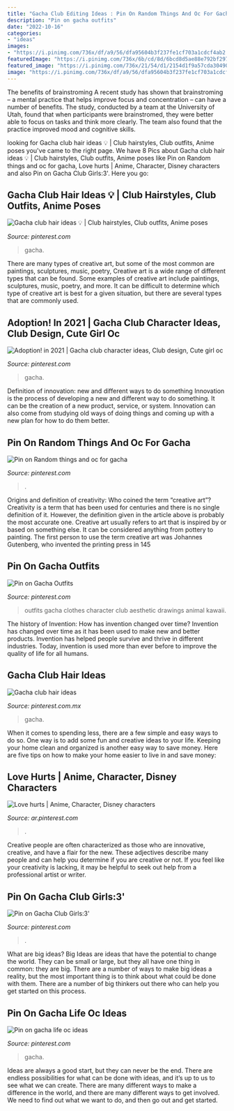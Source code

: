 ```yaml
---
title: "Gacha Club Editing Ideas : Pin On Random Things And Oc For Gacha"
description: "Pin on gacha outfits"
date: "2022-10-16"
categories:
- "ideas"
images:
- "https://i.pinimg.com/736x/df/a9/56/dfa95604b3f237fe1cf703a1cdcf4ab2.jpg"
featuredImage: "https://i.pinimg.com/736x/6b/cd/8d/6bcd8d5ae88e792bf297f5bf9042eef9.jpg"
featured_image: "https://i.pinimg.com/736x/21/54/d1/2154d1f9a57cda304903fec755f2f077.jpg"
image: "https://i.pinimg.com/736x/df/a9/56/dfa95604b3f237fe1cf703a1cdcf4ab2.jpg"
---
```



The benefits of brainstroming
A recent study has shown that brainstroming – a mental practice that helps improve focus and concentration – can have a number of benefits. The study, conducted by a team at the University of Utah, found that when participants were brainstromed, they were better able to focus on tasks and think more clearly. The team also found that the practice improved mood and cognitive skills.

	

		
looking for Gacha club hair ideas 💡 | Club hairstyles, Club outfits, Anime poses you've came to the right page. We have 8 Pics about Gacha club hair ideas 💡 | Club hairstyles, Club outfits, Anime poses like Pin on Random things and oc for gacha, Love hurts | Anime, Character, Disney characters and also Pin on Gacha Club Girls:3&#039;. Here you go:
		
    
## Gacha Club Hair Ideas 💡 | Club Hairstyles, Club Outfits, Anime Poses

<img loading=lazy src="https://i.pinimg.com/736x/f1/67/20/f167208d85b78be551751aba45b617f2.jpg" onerror="this.onerror=null;this.src='https://tse4.mm.bing.net/th?id=OIP.A6-yyc8SkiauRf3ZrP8XKAHaDu&amp;pid=15.1';" alt="Gacha club hair ideas 💡 | Club hairstyles, Club outfits, Anime poses">

_Source: pinterest.com_

>gacha. 

	

There are many types of creative art, but some of the most common are paintings, sculptures, music, poetry,
Creative art is a wide range of different types that can be found. Some examples of creative art include paintings, sculptures, music, poetry, and more. It can be difficult to determine which type of creative art is best for a given situation, but there are several types that are commonly used.

    
## Adoption! In 2021 | Gacha Club Character Ideas, Club Design, Cute Girl Oc

<img loading=lazy src="https://i.pinimg.com/736x/94/a1/cb/94a1cb91a868e2938438003eff316a2b.jpg" onerror="this.onerror=null;this.src='https://tse1.mm.bing.net/th?id=OIP.hKfsB9JoollRpsGX3_9i4gAAAA&amp;pid=15.1';" alt="Adoption! in 2021 | Gacha club character ideas, Club design, Cute girl oc">

_Source: pinterest.com_

>gacha. 

	

Definition of innovation: new and different ways to do something
Innovation is the process of developing a new and different way to do something. It can be the creation of a new product, service, or system. Innovation can also come from studying old ways of doing things and coming up with a new plan for how to do them better.

    
## Pin On Random Things And Oc For Gacha

<img loading=lazy src="https://i.pinimg.com/736x/eb/35/8a/eb358a3e2722a8c4f7f6fd5bff8cc294.jpg" onerror="this.onerror=null;this.src='https://tse4.mm.bing.net/th?id=OIP.YvnoNTbrP51JUZSjppQwDAHaJ3&amp;pid=15.1';" alt="Pin on Random things and oc for gacha">

_Source: pinterest.com_

>. 

	

Origins and definition of creativity: Who coined the term “creative art”?
Creativity is a term that has been used for centuries and there is no single definition of it. However, the definition given in the article above is probably the most accurate one. Creative art usually refers to art that is inspired by or based on something else. It can be considered anything from pottery to painting. The first person to use the term creative art was Johannes Gutenberg, who invented the printing press in 145
    
## Pin On Gacha Outfits

<img loading=lazy src="https://i.pinimg.com/736x/21/54/d1/2154d1f9a57cda304903fec755f2f077.jpg" onerror="this.onerror=null;this.src='https://tse1.mm.bing.net/th?id=OIP.lE6hPosyNh4_yVaYMUPBHwHaHa&amp;pid=15.1';" alt="Pin on Gacha Outfits">

_Source: pinterest.com_

>outfits gacha clothes character club aesthetic drawings animal kawaii. 

	

The history of Invention: How has invention changed over time?
Invention has changed over time as it has been used to make new and better products. Invention has helped people survive and thrive in different industries. Today, invention is used more than ever before to improve the quality of life for all humans.

    
## Gacha Club Hair Ideas

<img loading=lazy src="https://i.pinimg.com/736x/32/05/78/3205784a4f4d2df69ad0d0dd53794edd.jpg" onerror="this.onerror=null;this.src='https://tse4.mm.bing.net/th?id=OIP.oVrkd9bV7Zki69iN4A92JwHaDe&amp;pid=15.1';" alt="Gacha club hair ideas">

_Source: pinterest.com.mx_

>gacha. 

	

When it comes to spending less, there are a few simple and easy ways to do so. One way is to add some fun and creative ideas to your life. Keeping your home clean and organized is another easy way to save money. Here are five tips on how to make your home easier to live in and save money: 

    
## Love Hurts | Anime, Character, Disney Characters

<img loading=lazy src="https://i.pinimg.com/736x/6b/cd/8d/6bcd8d5ae88e792bf297f5bf9042eef9.jpg" onerror="this.onerror=null;this.src='https://tse1.mm.bing.net/th?id=OIP.SOsUCjdXDQW7_6-7cfKGbQHaEK&amp;pid=15.1';" alt="Love hurts | Anime, Character, Disney characters">

_Source: ar.pinterest.com_

>. 

	

Creative people are often characterized as those who are innovative, creative, and have a flair for the new. These adjectives describe many people and can help you determine if you are creative or not. If you feel like your creativity is lacking, it may be helpful to seek out help from a professional artist or writer.

    
## Pin On Gacha Club Girls:3&#039;

<img loading=lazy src="https://i.pinimg.com/736x/df/a9/56/dfa95604b3f237fe1cf703a1cdcf4ab2.jpg" onerror="this.onerror=null;this.src='https://tse1.mm.bing.net/th?id=OIP.nbcYHDt7MVMJ6LlNKUdMVwHaME&amp;pid=15.1';" alt="Pin on Gacha Club Girls:3&#039;">

_Source: pinterest.com_

>. 

	

What are big ideas?
Big Ideas are ideas that have the potential to change the world. They can be small or large, but they all have one thing in common: they are big. There are a number of ways to make big ideas a reality, but the most important thing is to think about what could be done with them. There are a number of big thinkers out there who can help you get started on this process.

    
## Pin On Gacha Life Oc Ideas

<img loading=lazy src="https://i.pinimg.com/736x/91/22/31/912231b2bdbd738d7f84d8ef6377a4ef.jpg" onerror="this.onerror=null;this.src='https://tse2.mm.bing.net/th?id=OIP.z2bkH7fLmX5Mb-Rm-8s3ugHaJ3&amp;pid=15.1';" alt="Pin on gacha life oc ideas">

_Source: pinterest.com_

>gacha. 

	

Ideas are always a good start, but they can never be the end. There are endless possibilities for what can be done with ideas, and it’s up to us to see what we can create. There are many different ways to make a difference in the world, and there are many different ways to get involved. We need to find out what we want to do, and then go out and get started.

